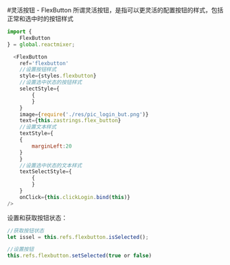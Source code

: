 #灵活按钮 - FlexButton
所谓灵活按钮，是指可以更灵活的配置按钮的样式，包括正常和选中时的按钮样式
```javascript
import {
    FlexButton
} = global.reactmixer;

  <FlexButton
    ref='flexbutton'
    //设置按钮样式
    style={styles.flexbutton}
    //设置选中状态的按钮样式
    selectStyle={
        {
        }
    }
    image={require('./res/pic_login_but.png')}
    text={this.zastrings.flex_button}
    //设置文本样式
    textStyle={
    {
        marginLeft:20
    }
    }
    //设置选中状态的文本样式
    textSelectStyle={
        {
        }
    }
    onClick={this.clickLogin.bind(this)}
/>
```
设置和获取按钮状态：
```javascript
//获取按钮状态
let issel = this.refs.flexbutton.isSelected();

//设置按钮
this.refs.flexbutton.setSelected(true or false)
```
